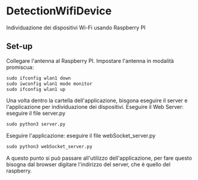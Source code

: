 # DetectionWifiDevice
Individuazione dei dispositivi Wi-Fi usando Raspberry PI

## Set-up
Collegare l'antenna al Raspberry PI.
Impostare l'antenna in modalità promiscua:
```python
sudo ifconfig wlan1 down
sudo iwconfig wlan1 mode monitor
sudo ifconfig wlan1 up
```
Una volta dentro la cartella dell'applicazione, bisgona eseguire il server e l'applicazione per individuazione dei dispositivi.
Eseguire il Web Server: eseguire il file server.py
```python
sudo python3 server.py
```
Eseguire l'applicazione: eseguire il file webSocket_server.py
```python
sudo python3 webSocket_server.py
```
A questo punto si può passare all'utilizzo dell'applicazione, per fare questo bisogna dal browser digitare l'indirizzo del server, che è quello del raspberry.
